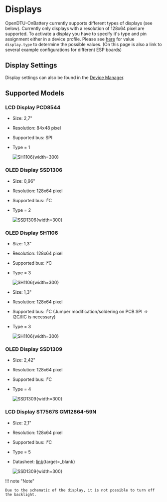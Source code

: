 # Displays

OpenDTU-OnBattery currently supports different types of displays (see below). Currently only displays with a resolution of 128x64 pixel are supported. To activate a display you have to specify it's type and pin assignment either in a device profile. Please see [here](../firmware/device_profiles.md#implemented-configuration-values) for value `display.type` to determine the possible values. (On this page is also a link to several example configurations for different ESP boards)

## Display Settings

Display settings can also be found in the [Device Manager](../firmware/configuration/device_settings.md).

## Supported Models

### LCD Display PCD8544

* Size: 2,7"
* Resolution: 84x48 pixel
* Supported bus: SPI
* Type = 1

    ![SH1106](../assets/images/pcd8544-full.jpg){width=300}

### OLED Display SSD1306

* Size: 0,96"
* Resolution: 128x64 pixel
* Supported bus: I²C
* Type = 2

    ![SSD1306](../assets/images/ssd1306-full.jpg){width=300}

### OLED Display SH1106

* Size: 1,3"
* Resolution: 128x64 pixel
* Supported bus: I²C
* Type = 3

    ![SH1106](../assets/images/sh1106-full.png){width=300}

* Size: 1,3"
* Resolution: 128x64 pixel
* Supported bus: I²C (Jumper modification/soldering on PCB SPI => I2C/IIC is necessary)
* Type = 3

    ![SH1106](../assets/images/SH1106_SBC-OLED01.3.png){width=300}

### OLED Display SSD1309

* Size: 2,42"
* Resolution: 128x64 pixel
* Supported bus: I²C
* Type = 4

    ![SSD1309](../assets/images/ssd1309-full.jpg){width=300}

### LCD Display ST7567S GM12864-59N

* Size: 2,1"
* Resolution: 128x64 pixel
* Supported bus: I²C
* Type = 5
* Datasheet: [link](../assets/datasheets/st7567s_gm12864-59n.webp){target=_blank}

    ![SSD1309](../assets/images/st7567s_gm12864-59n.png){width=300}

!!! note "Note"

    Due to the schematic of the display, it is not possible to turn off the backlight.
